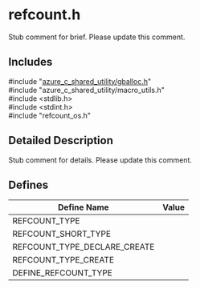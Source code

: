 # refcount.h 

Stub comment for brief. Please update this comment.

## Includes

\#include "[azure_c_shared_utility/gballoc.h](iot-c-ref-gballoc-h.md)"  
\#include "azure_c_shared_utility/macro_utils.h"  
\#include <stdlib.h>  
\#include <stdint.h>  
\#include "refcount_os.h"  

## Detailed Description

Stub comment for details. Please update this comment.

## Defines

Define Name                    | Value                                
--------------------------------|---------------------------------------------
REFCOUNT_TYPE            | 
REFCOUNT_SHORT_TYPE            | 
REFCOUNT_TYPE_DECLARE_CREATE            | 
REFCOUNT_TYPE_CREATE            | 
DEFINE_REFCOUNT_TYPE            | 

